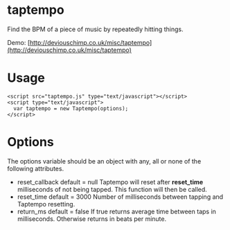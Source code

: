 taptempo
========

Find the BPM of a piece of music by repeatedly hitting things.

Demo: [http://deviouschimp.co.uk/misc/taptempo](http://deviouschimp.co.uk/misc/taptempo)

Usage
=====

    <script src="taptempo.js" type="text/javascript"></script>
    <script type="text/javascript">
      var taptempo = new Taptempo(options);
    </script>

Options
=======

The options variable should be an object with any, all or none of the following attributes.

* reset_callback
  default = null
  Taptempo will reset after **reset_time** milliseconds of not being tapped. This function will then be called.
* reset_time
  default = 3000
  Number of milliseconds between tapping and Taptempo resetting.
* return_ms
  default = false
  If true returns average time between taps in milliseconds. Otherwise returns in beats per minute.